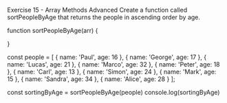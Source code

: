 Exercise 15 - Array Methods Advanced
Create a function called sortPeopleByAge that returns the people in ascending order by age.

function sortPeopleByAge(arr) {
  
}

const people = [
  { name: 'Paul', age: 16 },
  { name: 'George', age: 17 },
  { name: 'Lucas', age: 21 },
  { name: 'Marco', age: 32 },
  { name: 'Peter', age: 18 },
  { name: 'Carl', age: 13 },
  { name: 'Simon', age: 24 },
  { name: 'Mark', age: 15 },
  { name: 'Sandra', age: 34 },
  { name: 'Alice', age: 28 }
];

const sortingByAge = sortPeopleByAge(people)
console.log(sortingByAge)


